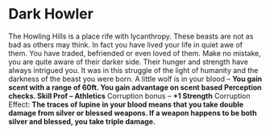 Dark Howler
===========

The Howling Hills is a place rife with lycanthropy. These beasts are not as bad as others may think. In fact you have lived your life in quiet awe of them. You have traded, befriended or even loved of them. Make no mistake, you are quite aware of their darker side. Their hunger and strength have always intrigued you. It was in this struggle of the light of humanity and the darkness of the beast you were born.  A little wolf is in your blood – **You gain scent with a range of 60ft. You gain advantage on scent based Perception checks.  Skill Prof – Athletics**  Corruption bonus – **+1 Strength**  Corruption Effect: **The traces of lupine in your blood means that you take double damage from silver or blessed weapons. If a weapon happens to be both silver and blessed, you take triple damage.**
